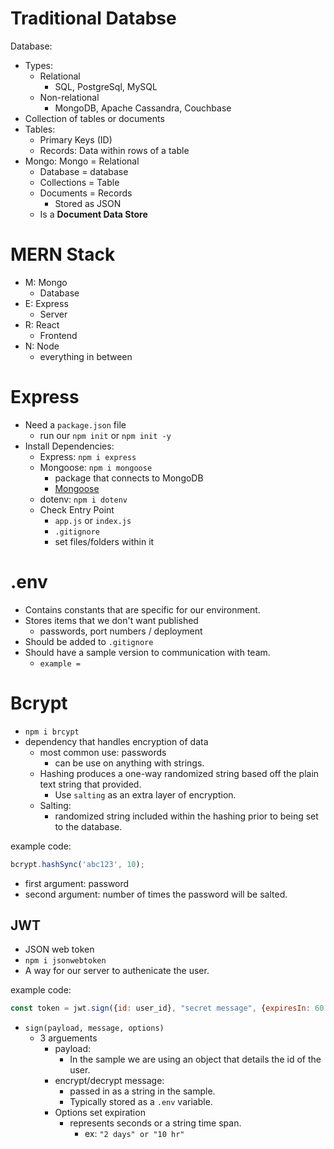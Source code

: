 # Traditional Databse

Database:
- Types:
    - Relational
        - SQL, PostgreSql, MySQL
    - Non-relational
        - MongoDB, Apache Cassandra, Couchbase
- Collection of tables or documents
- Tables:
    - Primary Keys (ID)
    - Records: Data within rows of a table
- Mongo:
    Mongo = Relational
    - Database = database
    - Collections = Table
    - Documents = Records
        - Stored as JSON
    - Is a **Document Data Store**

# MERN Stack
- M: Mongo
    - Database
- E: Express
    - Server
- R: React
    - Frontend
- N: Node
    - everything in between

# Express
- Need a `package.json` file
    - run our `npm init` or `npm init -y`
- Install Dependencies:
    - Express: `npm i express`
    - Mongoose: `npm i mongoose`
        - package that connects to MongoDB
        - [Mongoose](https://wwww.npmjs.com/package.mongoose)
    - dotenv: `npm i dotenv`
    - Check Entry Point
        - `app.js` or `index.js`
        - `.gitignore`
        - set files/folders within it
    
# .env
- Contains constants that are specific for our environment.
- Stores items that we don't want published
    - passwords, port numbers / deployment
- Should be added to `.gitignore`
- Should have a sample version to communication with team.
    - `example = `

# Bcrypt
- `npm i brcypt`
- dependency that handles encryption of data
    - most common use: passwords
        - can be use on anything with strings.
    - Hashing produces a one-way randomized string based off the plain text string that provided.
        - Use `salting` as an extra layer of encryption.
    - Salting:
        - randomized string included within the hashing prior to being set to the database.

example code:
```js
bcrypt.hashSync('abc123', 10);
```
- first argument: password
- second argument: number of times the password will be salted.

## JWT
- JSON web token
- `npm i jsonwebtoken`
- A way for our server to authenicate the user.

example code:
```js
const token = jwt.sign({id: user_id}, "secret message", {expiresIn: 60 * 60 * 24});
```
- `sign(payload, message, options)`
    - 3 arguements
        - payload:
            - In the sample we are using an object that details the id of the user.
        - encrypt/decrypt message:
            - passed in as a string in the sample.
            - Typically stored as a `.env` variable.
        - Options set expiration
            - represents seconds or a string time span.
                - ex: `"2 days" or "10 hr"`
